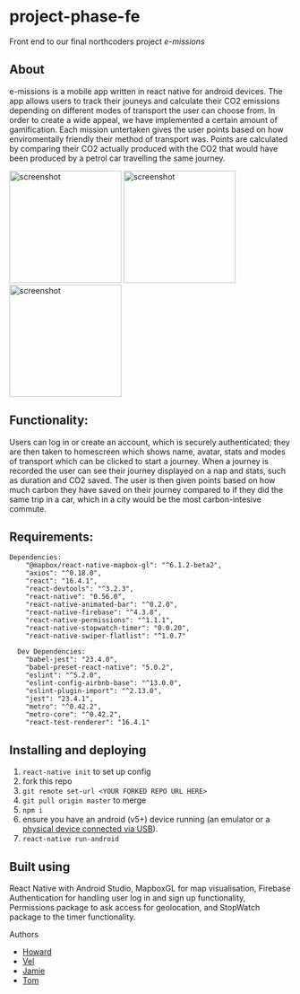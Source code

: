 # project-phase-fe

Front end to our final northcoders project _e-missions_

## About

e-missions is a mobile app written in react native for android devices. The app allows users to track their jouneys and calculate their CO2 emissions depending on different modes of transport the user can choose from. In order to create a wide appeal, we have implemented a certain amount of gamification. Each mission untertaken gives the user points based on how enviromentally friendly their method of transport was. Points are calculated by comparing their CO2 actually produced with the CO2 that would have been produced by a petrol car travelling the same journey.

<img src="https://imgur.com/hpSYNVX.png" alt="screenshot" width="200px"/>
<img src="https://imgur.com/IJZm7Ba.png" alt="screenshot" width="200px"/>
<img src="https://imgur.com/ggXCnur.png" alt="screenshot" width="200px"/>


## Functionality:

Users can log in or create an account, which is securely authenticated; they are then taken to homescreen which shows name, avatar, stats and modes of transport which can be clicked to start a journey. When a journey is recorded the user can see their journey displayed on a nap and stats, such as duration and CO2 saved. The user is then given points based on how much carbon they have saved on their journey compared to if they did the same trip in a car, which in a city would be the most carbon-intesive commute. 

## Requirements:

```
Dependencies:
    "@mapbox/react-native-mapbox-gl": "^6.1.2-beta2",
    "axios": "^0.18.0",
    "react": "16.4.1",
    "react-devtools": "^3.2.3",
    "react-native": "0.56.0", 
    "react-native-animated-bar": "^0.2.0", 
    "react-native-firebase": "^4.3.8",
    "react-native-permissions": "^1.1.1", 
    "react-native-stopwatch-timer": "0.0.20", 
    "react-native-swiper-flatlist": "^1.0.7"
    
  Dev Dependencies:
    "babel-jest": "23.4.0", 
    "babel-preset-react-native": "5.0.2", 
    "eslint": "^5.2.0", 
    "eslint-config-airbnb-base": "^13.0.0",
    "eslint-plugin-import": "^2.13.0", 
    "jest": "23.4.1", 
    "metro": "^0.42.2",
    "metro-core": "^0.42.2", 
    "react-test-renderer": "16.4.1" 
 ```
    
    
    
## Installing and deploying
1. `react-native init` to set up config
2. fork this repo
3. `git remote set-url <YOUR FORKED REPO URL HERE>`
4. `git pull origin master` to merge 
5. `npm i`
6. ensure you have an android (v5+) device running (an emulator or a [physical device connected via USB](https://facebook.github.io/react-native/docs/running-on-device)).
7. `react-native run-android`

## Built using
React Native with Android Studio, MapboxGL for map visualisation, Firebase Authentication for handling user log in and sign up functionality, Permissions package to ask access for geolocation, and StopWatch package to the timer functionality.

Authors
* [Howard](https://github.com/HAshton92) 
* [Vel](https://github.com/antariess) 
* [Jamie](https://github.com/jamiemetca) 
* [Tom](https://github.com/tomosim)
